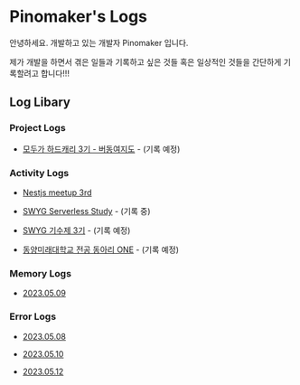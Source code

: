 # Pinomaker's Logs

안녕하세요. 개발하고 있는 개발자 Pinomaker 입니다.

제가 개발을 하면서 겪은 일들과 기록하고 싶은 것들 혹은 일상적인 것들을 간단하게 기록할려고 합니다!!!

## Log Libary

### Project Logs

- [모두가 하드캐리 3기 - 버동여지도](project-logs/budmap.md) - (기록 예정)

### Activity Logs

- [Nestjs meetup 3rd](activity-logs/nestjs-meetup-3rd.md)

- [SWYG Serverless Study](activity-logs/swyg-serverless-study.md) - (기록 중)

- [SWYG 기수제 3기](activity-logs/swyg-meetup-3rd.md) - (기록 예정)

- [동양미래대학교 전공 동아리 ONE](activity-logs/dmu-one.md) - (기록 예정)

### Memory Logs

- [2023.05.09](memory-logs/20230509.md)

### Error Logs

- [2023.05.08](error-logs/20230508.md)

- [2023.05.10](error-logs/20230510.md)

- [2023.05.12](error-logs/20230512.md)
